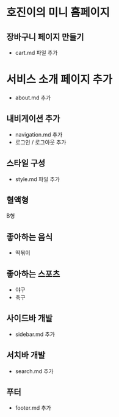 # 호진이의 미니 홈페이지

## 장바구니 페이지 만들기

- cart.md 파일 추가

# 서비스 소개 페이지 추가

- about.md 추가

## 내비게이션 추가

- navigation.md 추가
- 로그인 / 로그아웃 추가

## 스타일 구성

- style.md 파일 추가

## 혈액형

B형

## 좋아하는 음식

- 떡볶이

## 좋아하는 스포츠

- 야구
- 축구

## 사이드바 개발

- sidebar.md 추가

## 서치바 개발

- search.md 추가

## 푸터

- footer.md 추가
